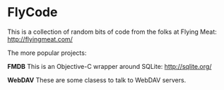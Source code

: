 FlyCode
=======

This is a collection of random bits of code from the folks at Flying Meat: http://flyingmeat.com/

The more popular projects:

**FMDB**
This is an Objective-C wrapper around SQLite: http://sqlite.org/

**WebDAV**
These are some clasess to talk to WebDAV servers.

